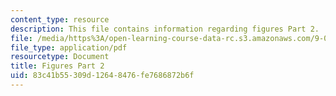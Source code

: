 ```yaml
---
content_type: resource
description: This file contains information regarding figures Part 2.
file: /media/https%3A/open-learning-course-data-rc.s3.amazonaws.com/9-07-statistics-for-brain-and-cognitive-science-fall-2016/83c41b55309d12648476fe7686872b6f_MIT9_07F16_lec4_Figures2.pdf
file_type: application/pdf
resourcetype: Document
title: Figures Part 2
uid: 83c41b55-309d-1264-8476-fe7686872b6f
---
```

